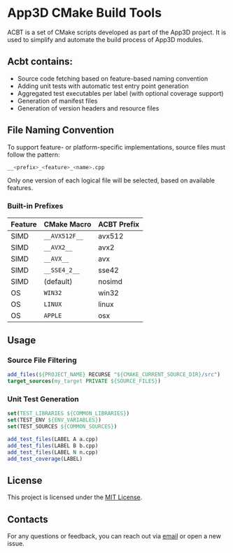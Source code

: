 # App3D CMake Build Tools

ACBT is a set of CMake scripts developed as part of the App3D project. It is used to simplify and automate the build process of App3D modules.

## Acbt contains:

- Source code fetching based on feature-based naming convention
- Adding unit tests with automatic test entry point generation
- Aggregated test executables per label (with optional coverage support)
- Generation of manifest files
- Generation of version headers and resource files

## File Naming Convention
To support feature- or platform-specific implementations, source files must follow the pattern:
```sh
__<prefix>_<feature>_<name>.cpp
```
Only one version of each logical file will be selected, based on available features.

### Built-in Prefixes
| Feature | CMake Macro    | ACBT Prefix |
|---------|----------------|-------------|
| SIMD    | `__AVX512F__`  | avx512      |
| SIMD    | `__AVX2__`     | avx2        |
| SIMD    | `__AVX__`      | avx         |
| SIMD    | `__SSE4_2__`   | sse42       |
| SIMD    | (default)      | nosimd      |
| OS      | `WIN32`        | win32       |
| OS      | `LINUX`        | linux       |
| OS      | `APPLE`        | osx         |

## Usage

### Source File Filtering
```cmake
add_files(${PROJECT_NAME} RECURSE "${CMAKE_CURRENT_SOURCE_DIR}/src")
target_sources(my_target PRIVATE ${SOURCE_FILES})
```

### Unit Test Generation
```cmake
set(TEST_LIBRARIES ${COMMON_LIBRARIES})
set(TEST_ENV ${ENV_VARIABLES})
set(TEST_SOURCES ${COMMON_SOURCES})

add_test_files(LABEL A a.cpp)
add_test_files(LABEL B b.cpp)
add_test_files(LABEL N n.cpp)
add_test_coverage(LABEL)
```

## License
This project is licensed under the [MIT License](LICENSE).

## Contacts
For any questions or feedback, you can reach out via [email](mailto:wusikijeronii@gmail.com) or open a new issue.